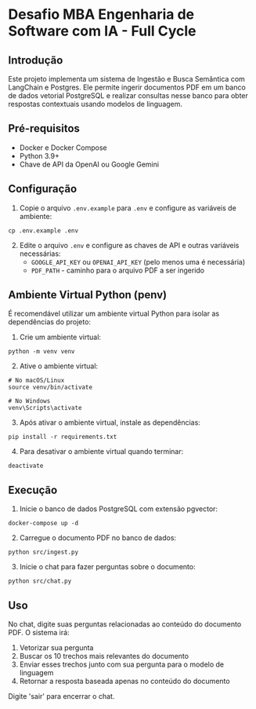# Desafio MBA Engenharia de Software com IA - Full Cycle

## Introdução

Este projeto implementa um sistema de Ingestão e Busca Semântica com LangChain e Postgres. Ele permite ingerir documentos PDF em um banco de dados vetorial PostgreSQL e realizar consultas nesse banco para obter respostas contextuais usando modelos de linguagem.

## Pré-requisitos

- Docker e Docker Compose
- Python 3.9+
- Chave de API da OpenAI ou Google Gemini

## Configuração

1. Copie o arquivo `.env.example` para `.env` e configure as variáveis de ambiente:

```
cp .env.example .env
```

2. Edite o arquivo `.env` e configure as chaves de API e outras variáveis necessárias:
   - `GOOGLE_API_KEY` ou `OPENAI_API_KEY` (pelo menos uma é necessária)
   - `PDF_PATH` - caminho para o arquivo PDF a ser ingerido

## Ambiente Virtual Python (penv)

É recomendável utilizar um ambiente virtual Python para isolar as dependências do projeto:

1. Crie um ambiente virtual:

```
python -m venv venv
```

2. Ative o ambiente virtual:

```
# No macOS/Linux
source venv/bin/activate

# No Windows
venv\Scripts\activate
```

3. Após ativar o ambiente virtual, instale as dependências:

```
pip install -r requirements.txt
```

4. Para desativar o ambiente virtual quando terminar:

```
deactivate
```

## Execução

1. Inicie o banco de dados PostgreSQL com extensão pgvector:

```
docker-compose up -d
```

2. Carregue o documento PDF no banco de dados:

```
python src/ingest.py
```

3. Inicie o chat para fazer perguntas sobre o documento:

```
python src/chat.py
```

## Uso

No chat, digite suas perguntas relacionadas ao conteúdo do documento PDF. O sistema irá:
1. Vetorizar sua pergunta
2. Buscar os 10 trechos mais relevantes do documento
3. Enviar esses trechos junto com sua pergunta para o modelo de linguagem
4. Retornar a resposta baseada apenas no conteúdo do documento

Digite 'sair' para encerrar o chat.